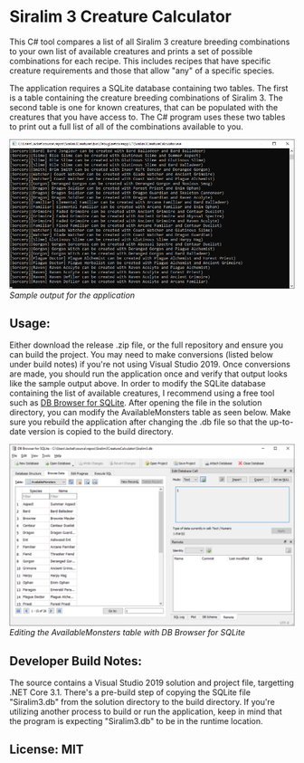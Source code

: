 # Siralim 3 Creature Calculator

This C# tool compares a list of all Siralim 3 creature breeding combinations to your own list of available creatures and prints a set of possible combinations for each recipe. This includes recipes that have specific creature requirements and those that allow "any" of a specific species.

The application requires a SQLite database containing two tables. The first is a table containing the creature breeding combinations of Siralim 3. The second table is one for known creatures, that can be populated with the creatures that you have access to. The C# program uses these two tables to print out a full list of all of the combinations available to you. 

![Sample Output](sample/sampleOutput.png)  
*Sample output for the application*

## Usage:
Either download the release .zip file, or the full repository and ensure you can build the project. You may need to make conversions (listed below under build notes) if you're not using Visual Studio 2019. Once conversions are made, you should run the application once and verify that output looks like the sample output above. In order to modify the SQLite database containing the list of available creatures, I recommend using a free tool such as [DB Browser for SQLite](https://sqlitebrowser.org/). After opening the file in the solution directory, you can modify the AvailableMonsters table as seen below. Make sure you rebuild the application after changing the .db file so that the up-to-date version is copied to the build directory.

![DB Modification Example](sample/dbBrowser.png)  
*Editing the AvailableMonsters table with DB Browser for SQLite*

## Developer Build Notes:
The source contains a Visual Studio 2019 solution and project file, targetting .NET Core 3.1. There's a pre-build step of copying the SQLite file "Siralim3.db" from the solution directory to the build directory. If you're utilizing another process to build or run the application, keep in mind that the program is expecting "Siralim3.db" to be in the runtime location.

## License: MIT
